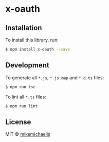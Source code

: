# x-oauth

## Installation

To install this library, run:

```bash
$ npm install x-oauth --save
```

## Development

To generate all `*.js`, `*.js.map` and `*.d.ts` files:

```bash
$ npm run tsc
```

To lint all `*.ts` files:

```bash
$ npm run lint
```

## License

MIT © [mikemichaelis](mike@xsdconsulting.com)
